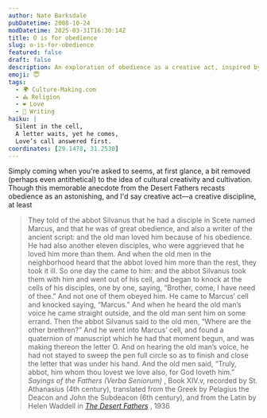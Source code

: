 ```yaml
---
author: Nate Barksdale
pubDatetime: 2008-10-24
modDatetime: 2025-03-31T16:30:14Z
title: O is for obedience
slug: o-is-for-obedience
featured: false
draft: false
description: An exploration of obedience as a creative act, inspired by a story from the Desert Fathers.
emoji: 😇
tags:
  - 🌍 Culture-Making.com
  - ⛪ Religion
  - ❤️ Love
  - 📝 Writing
haiku: |
  Silent in the cell,  
  A letter waits, yet he comes,  
  Love’s call answered first.
coordinates: [29.1478, 31.2530]
---
```


Simply coming when you're asked to seems, at first glance, a bit removed (perhaps even antithetical) to the idea of cultural creativity and cultivation. Though this memorable anecdote from the Desert Fathers recasts obedience as an astonishing, and I'd say creative act—a creative discipline, at least

> They told of the abbot Silvanus that he had a disciple in Scete named Marcus, and that he was of great obedience, and also a writer of the ancient script: and the old man loved him because of his obedience. He had also another eleven disciples, who were aggrieved that he loved him more than them. And when the old men in the neighborhood heard that the abbot loved him more than the rest, they took it ill. So one day the came to him: and the abbot Silvanus took them with him and went out of his cell, and began to knock at the cells of his disciples, one by one, saying, “Brother, come, I have need of thee.” And not one of them obeyed him. He came to Marcus’ cell and knocked saying, “Marcus.” And when he heard the old man’s voice he came straight outside, and the old man sent him on some errand. Then the abbot Silvanus said to the old men, “Where are the other brethren?” And he went into Marcus’ cell, and found a quaternion of manuscript which he had that moment begun, and was making thereon the letter O. And on hearing the old man’s voice, he had not stayed to sweep the pen full circle so as to finish and close the letter that was under his hand. And the old men said, “Truly, abbot, him whom thou lovest we love also, for God loveth him.”
> _Sayings of the Fathers (Verba Seniorum)_ , Book XIV.v, recorded by St. Athanasius (4th century), translated from the Greek by Pelagius the Deacon and John the Subdeacon (6th century), and from the Latin by Helen Waddell in _[The Desert Fathers](http://books.google.com/books?id=IW6cEo-w3YIC&printsec=frontcover&dq=desert+fathers&ei=jxkCSeS5EYuoswPvirWqAQ#PPA115,M1)_ , 1936
